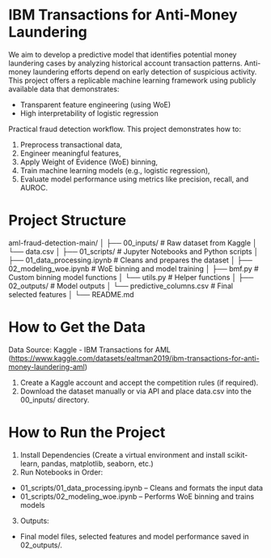 # IBM Transactions for Anti-Money Laundering
We aim to develop a predictive model that identifies potential money laundering cases by analyzing historical account transaction patterns.
Anti-money laundering efforts depend on early detection of suspicious activity. This project offers a replicable machine learning framework using publicly available data that demonstrates:
- Transparent feature engineering (using WoE)
- High interpretability of logistic regression

Practical fraud detection workflow.
This project demonstrates how to:
  1. Preprocess transactional data,
  2. Engineer meaningful features,
  3. Apply Weight of Evidence (WoE) binning,
  4. Train machine learning models (e.g., logistic regression),
  5. Evaluate model performance using metrics like precision, recall, and AUROC.

# Project Structure
aml-fraud-detection-main/
│
├── 00_inputs/                 # Raw dataset from Kaggle
│   └── data.csv
│
├── 01_scripts/               # Jupyter Notebooks and Python scripts
│   ├── 01_data_processing.ipynb    # Cleans and prepares the dataset
│   ├── 02_modeling_woe.ipynb       # WoE binning and model training
│   ├── bmf.py                       # Custom binning model functions
│   └── utils.py                     # Helper functions
│
├── 02_outputs/              # Model outputs
│   └── predictive_columns.csv       # Final selected features
│
└── README.md

# How to Get the Data
Data Source: Kaggle - IBM Transactions for AML (https://www.kaggle.com/datasets/ealtman2019/ibm-transactions-for-anti-money-laundering-aml)
1. Create a Kaggle account and accept the competition rules (if required).
2. Download the dataset manually or via API and place data.csv into the 00_inputs/ directory.

# How to Run the Project
1. Install Dependencies (Create a virtual environment and install scikit-learn, pandas, matplotlib, seaborn, etc.)
2. Run Notebooks in Order:
- 01_scripts/01_data_processing.ipynb – Cleans and formats the input data
- 01_scripts/02_modeling_woe.ipynb – Performs WoE binning and trains models
3. Outputs:
- Final model files, selected features and model performance saved in 02_outputs/.
